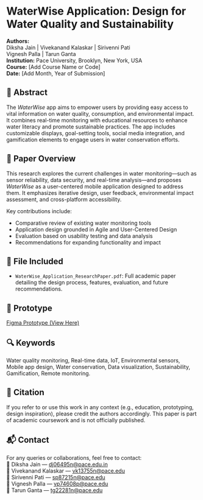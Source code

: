 # WaterWise Application: Design for Water Quality and Sustainability

**Authors:**  
Diksha Jain | Vivekanand Kalaskar | Sirivenni Pati  
Vignesh Palla | Tarun Ganta  
**Institution:** Pace University, Brooklyn, New York, USA  
**Course:** [Add Course Name or Code]  
**Date:** [Add Month, Year of Submission]

## 🧠 Abstract

The *WaterWise* app aims to empower users by providing easy access to vital information on water quality, consumption, and environmental impact. It combines real-time monitoring with educational resources to enhance water literacy and promote sustainable practices. The app includes customizable displays, goal-setting tools, social media integration, and gamification elements to engage users in water conservation efforts.

## 📝 Paper Overview

This research explores the current challenges in water monitoring—such as sensor reliability, data security, and real-time analysis—and proposes *WaterWise* as a user-centered mobile application designed to address them. It emphasizes iterative design, user feedback, environmental impact assessment, and cross-platform accessibility.

Key contributions include:
- Comparative review of existing water monitoring tools
- Application design grounded in Agile and User-Centered Design
- Evaluation based on usability testing and data analysis
- Recommendations for expanding functionality and impact

## 📁 File Included

- `WaterWise_Application_ResearchPaper.pdf`: Full academic paper detailing the design process, features, evaluation, and future recommendations.

## 🔗 Prototype

[Figma Prototype (View Here)](https://www.figma.com/proto/WJ87r7DLtDrfJhJrabhrtO/ResearchMthds-for-User-Exp?type=design&node-id=1397-4004&t=pV23uIk6rmYhCncL-0&scaling=scale-down&pageid=761%3A1499&starting-point-node-id=1397%3A4004)

## 🔍 Keywords

Water quality monitoring, Real-time data, IoT, Environmental sensors, Mobile app design, Water conservation, Data visualization, Sustainability, Gamification, Remote monitoring.

## 🧾 Citation

If you refer to or use this work in any context (e.g., education, prototyping, design inspiration), please credit the authors accordingly. This paper is part of academic coursework and is not officially published.

## 📬 Contact

For any queries or collaborations, feel free to contact:  
📧 Diksha Jain — dj06495n@pace.edu.in  
📧 Vivekanand Kalaskar — vk13755n@pace.edu  
📧 Sirivenni Pati — sp87215n@pace.edu  
📧 Vignesh Palla — vp74608p@pace.edu  
📧 Tarun Ganta — tg22281n@pace.edu
